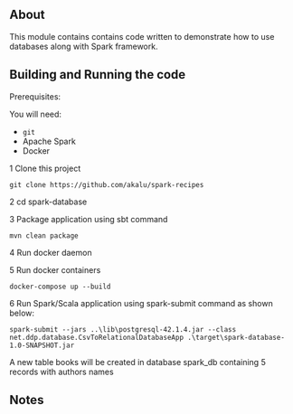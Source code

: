 ﻿## About
This module contains contains code written to demonstrate how to use databases along with Spark framework.

## Building and Running the code

Prerequisites:

You will need:
 * `git`
 * Apache Spark 
 * Docker
 
  

1 Clone this project

```
git clone https://github.com/akalu/spark-recipes
```

2 cd spark-database

3 Package application using sbt command

```
mvn clean package
```

4 Run docker daemon

5 Run docker containers

```
docker-compose up --build
```


6 Run Spark/Scala application using spark-submit command as shown below:

```
spark-submit --jars ..\lib\postgresql-42.1.4.jar --class net.ddp.database.CsvToRelationalDatabaseApp .\target\spark-database-1.0-SNAPSHOT.jar

```
A new table books will be created in database spark_db containing 5 records with authors names


## Notes
